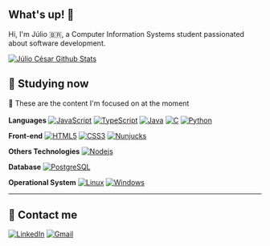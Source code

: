 ## What's up! 👋

Hi, I'm Júlio 🇧🇷, a Computer Information Systems student passionated about software development.

[![Júlio César Github Stats](https://github-readme-stats.vercel.app/api?username=juliocesarfs&show_icons=true&theme=dark&bg_color=0d1117&hide_border=true)](https://github.com/juliocesarfs)

## 📝 Studying now

📌 These are the content I'm focused on at the moment<br></br>
**Languages**
[![JavaScript](https://img.shields.io/badge/-JavaScript-black?style=flat-square&logo=javascript&link=https://github.com/juliocesarfs/)](https://github.com/juliocesarfs/)
[![TypeScript](https://img.shields.io/badge/-TypeScript-black?style=flat-square&logo=typescript&link=https://github.com/juliocesarfs/)](https://github.com/juliocesarfs/)
[![Java](https://img.shields.io/badge/-Java-orange?style=flat-square&logo=Java&logoColor=white&link=https://github.com/juliocesarfs/)](https://github.com/juliocesarfs/)
[![C](https://img.shields.io/badge/-A8B9CC?style=flat-square&logo=c&logoColor=blue&link=https://github.com/juliocesarfs/)](https://github.com/juliocesarfs/)
[![Python](https://img.shields.io/badge/-Python-afd0ea?style=flat-square&logo=Python&link=https://github.com/juliocesarfs/)](https://github.com/juliocesarfs/)

**Front-end**
[![HTML5](https://img.shields.io/badge/-HTML5-E34F26?style=flat-square&logo=html5&logoColor=white&link=https://github.com/juliocesarfs/)](https://github.com/juliocesarfs/)
[![CSS3](https://img.shields.io/badge/-CSS3-1572B6?style=flat-square&logo=css3&logoColor=white&link=https://github.com/juliocesarfs/)](https://github.com/juliocesarfs/)
[![Nunjucks](https://img.shields.io/badge/-Nunjucks-grey?style=flat-square&logo=Nunjucks&link=https://github.com/juliocesarfs/)](https://github.com/juliocesarfs/)

**Others Technologies**
[![Nodejs](https://img.shields.io/badge/-Nodejs-black?style=flat-square&logo=Node.js&link=https://github.com/juliocesarfs/)](https://github.com/juliocesarfs/)

**Database**
[![PostgreSQL](https://img.shields.io/badge/-PostgreSQL-blue?style=flat-square&logo=Postgresql&link=https://github.com/juliocesarfs/)](https://github.com/juliocesarfs/)

**Operational System**
[![Linux](https://img.shields.io/badge/-Linux-black?style=flat-square&logo=Linux&link=https://github.com/juliocesarfs/)](https://github.com/juliocesarfs/)
[![Windows](https://img.shields.io/badge/-Windows-black?style=flat-square&logo=Windows&logoColor=blue&link=https://github.com/juliocesarfs/)](https://github.com/juliocesarfs/)

---
## 💎 Contact me
[![LinkedIn](https://img.shields.io/static/v1?label=LinkedIn&message=%20&color=aqua&logo=LinkedIn&style=flat-square&logoColor=white)](https://www.linkedin.com/in/juliocesarafs/)
[![Gmail](https://img.shields.io/static/v1?label=Gmail&message=%20&color=aqua&logo=Gmail&style=flat-square&logoColor=white)](mailto:juliocesarafs2@gmail.com)
